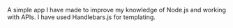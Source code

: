 A simple app I have made to improve my knowledge of Node.js and working with APIs. I have used Handlebars.js for templating.

